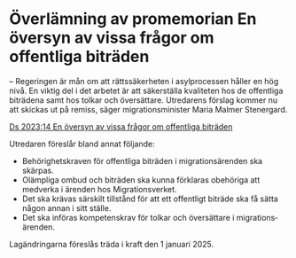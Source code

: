 # Överlämning av promemorian En översyn av vissa frågor om offentliga biträden

– Regeringen är mån om att rätts­säkerheten i asyl­processen håller en hög nivå. En viktig del i det arbetet är att säker­ställa kvaliteten hos de offentliga biträdena samt hos tolkar och över­sättare. Utredarens förslag kommer nu att skickas ut på remiss, säger migrations­minister Maria Malmer Stenergard.

[Ds 2023:14 En översyn av vissa frågor om offentliga biträden](/rattsliga-dokument/departementsserien-och-promemorior/2023/06/ds-202314/ "Ds 2023:14")

Utredaren föreslår bland annat följande:

* Behörighetskraven för offentliga biträden i migrations­ärenden ska skärpas.
* Olämpliga ombud och biträden ska kunna förklaras obehöriga att medverka i ärenden hos Migrations­verket.
* Det ska krävas särskilt tillstånd för att ett offent­ligt biträde ska få sätta någon annan i sitt ställe.
* Det ska införas kompetens­krav för tolkar och översättare i migrations­ärenden.

Lagändringarna föreslås träda i kraft den 1 januari 2025\.
